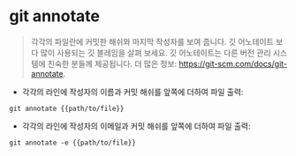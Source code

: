 # git annotate

> 각각의 파일란에 커밋한 해쉬와 마지막 작성자를 보여 줍니다. 깃 어노테이트 보다 많이 사용되는 깃 블레임을 살펴 보세요. 깃 어노테이트는 다른 버전 관리 시스템에 친숙한 분들께 제공됩니다.
> 더 많은 정보: <https://git-scm.com/docs/git-annotate>.

- 각각의 라인에 작성자의 이름과 커밋 해쉬를 앞쪽에 더하여 파일 출력:

`git annotate {{path/to/file}}`

- 각각의 라인에 작성자의 이메일과 커밋 해쉬를 앞쪽에 더하여 파일 출력:

`git annotate -e {{path/to/file}}`
